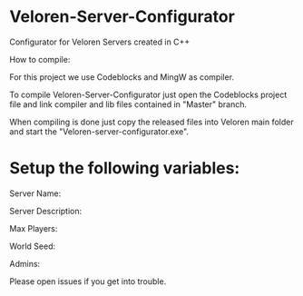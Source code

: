 # Veloren-Server-Configurator
 Configurator for Veloren  Servers created in C++

How to compile:

For this project we use Codeblocks and MingW as compiler. 

To compile Veloren-Server-Configurator just open the Codeblocks 
project file and link compiler and lib files contained in "Master" branch. 

When compiling is done just copy the released files 
into Veloren main folder and start the "Veloren-server-configurator.exe".

# Setup the following variables:

Server Name:

Server Description:

Max Players:

World Seed:

Admins:


Please open issues if you get into trouble. 

